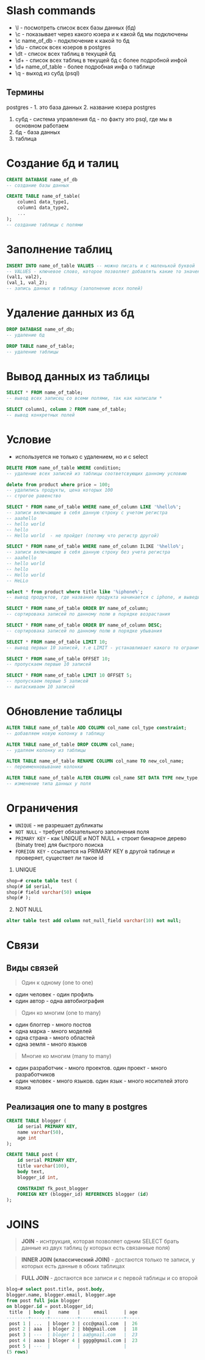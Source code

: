 # Slash commands
* \l - посмотреть список всех базы данных (бд)
* \c - показывает через какого юзера и к какой бд мы подключены
* \c name_of_db - подключение к какой то бд
* \du - список всех юзеров в postgres
* \dt - список всех таблиц в текущей бд
* \d+ - список всех таблиц в текущей бд с более подробной инфой
* \d+ name_of_table - более подробная инфа о таблице
* \q - выход из субд (psql)

## Термины
postgres - 1. это база данных 2. название юзера postgres
1. субд - система управления бд - по факту это psql, где мы в основном работаем 
2. бд - база данных
3. таблица

# Создание бд и талиц
```sql
CREATE DATABASE name_of_db
-- создание базы данных
```
```sql
CREATE TABLE name_of_table(
    column1 data_type1,
    column1 data_type2,
    ...
);
-- создание таблицы с полями
```

# Заполнение таблиц
```sql
INSERT INTO name_of_table VALUES -- можно писать и с маленькой буквой
-- VALUES - ключевое слово, которое позволяет добавлять какие то значения в таблицу
(val1, val2),
(val_1, val_2);
-- запись данных в таблицу (заполнение всех полей)
```
# Удаление данных из бд
```sql
DROP DATABASE name_of_db;
-- удаление бд

DROP TABLE name_of_table;
-- удаление таблицы
```

# Вывод данных из таблицы
```sql
SELECT * FROM name_of_table;
-- вывод всех записец со всеми полями, так как написали *

SELECT column1, column 2 FROM name_of_table;
-- вывод конкретных полей
```

# Условие 
- используется не только с удалением, но и с select
```sql
DELETE FROM name_of_table WHERE condition;
-- удаление всех записей из таблицы соответсвующих данному условию 

delete from product where price = 100;
-- удалились продукты, цена которых 100
-- строгое равенство

SELECT * FROM name_of_table WHERE name_of_column LIKE '%hello%';
-- записи включающие в себя данную строку с учетом регистра
-- aaahello
-- hello world
-- hello
-- Hello world  - не пройдет (потому что регистр другой) 

SELECT * FROM name_of_table WHERE name_of_column ILIKE '%hello%';
-- записи включающие в себя данную строку без учета регистра
-- aaahello
-- hello world
-- hello
-- Hello world 
-- HeLLo

select * from product where title like '%iphone%';
-- вывод продуктов, где название продукта начинается с iphone, и выведиться все айфоны, где есть слово "iphone". Т.е like - позволяет вывести все похожие запросы
```

```sql
SELECT * FROM name_of_table ORDER BY name_of_column;
-- сортировака записей по данному полю в порядке возрастания
```

```sql
SELECT * FROM name_of_table ORDER BY name_of_column DESC;
-- сортировака записей по данному полю в порядке убывания
```

```sql
SELECT * FROM name_of_table LIMIT 10;
-- вывод первых 10 записей, т.е LIMIT - устанавливает какого то ограничение (усвлоие ограничение)
```

```sql
SELECT * FROM name_of_table OFFSET 10;
-- пропускаем первые 10 записей
```

```sql
SELECT * FROM name_of_table LIMIT 10 OFFSET 5;
-- пропускаем первые 5 записей
-- вытаскиваем 10 записей
```

# Обновление таблицы

```sql
ALTER TABLE name_of_table ADD COLUMN col_name col_type constraint;
-- добавляем новую колонку в таблицу

ALTER TABLE name_of_table DROP COLUMN col_name;
-- удаляем колонку из таблицы

ALTER TABLE name_of_table RENAME COLUMN col_name TO new_col_name;
-- переименновывание колонки

ALTER TABLE name_of_table ALTER COLUMN col_name SET DATA TYPE new_type;
-- изменение типа данных у поля
```

# Ограничения
* `UNIQUE` - не разрешает дубликаты
* `NOT NULL` - требует обязательного заполнения поля
* `PRIMARY KEY` - как UNIQUE и NOT NULL + строит бинарное дерево (binaty tree) для быстрого поиска
* `FOREIGN KEY` - ссылается на PRIMARY KEY в другой таблице и проверяет, существет ли такое id

1. UNIQUE
```sql
shop=# create table test (
shop(# id serial,
shop(# field varchar(50) unique
shop(# );
```
2. NOT NULL
```sql
alter table test add column not_null_field varchar(10) not null;
```

# Связи
## Виды связей
> Один к одному (one to one)
* один человек - один профиль
* один автор - одна автобиография

> Один ко многим (one to many)
* один блоггер - много постов
* одна марка - много моделей
* одна страна - много областей
* одна земля - много языков

> Многие ко многим (many to many)
* один разработчик - много проектов. один проект - много разработчиков
* один человек - много языков. один язык - много носителей этого языка

## Реализация one to many в postgres
```sql
CREATE TABLE blogger (
    id serial PRIMARY KEY,
    name varchar(50),
    age int
);

CREATE TABLE post (
    id serial PRIMARY KEY,
    title varchar(100),
    body text,
    blogger_id int,

    CONSTRAINT fk_post_blogger
    FOREIGN KEY (blogger_id) REFERENCES blogger (id)
);
```

# JOINS
> **JOIN** - иснтрукция, которая позволяет одним SELECT брать данные из двух таблиц (у которых есть связанные поля)

> **INNER JOIN (классический JOIN)** - достаются только те записи, у которых есть данные в обоих таблицах

> **FULL JOIN** - достаются все записи и с первой таблицы и со второй
```sql
blog=# select post.title, post.body,
blogger.name, blogger.email, blogger.age
from post full join blogger
on blogger.id = post.blogger_id;
 title  | body |   name   |     email      | age 
--------+------+----------+----------------+-----
 post 1 | ...  | bloger 3 | ccc@gmail.com  |  26
 post 2 | aaa  | bloger 2 | bb@gmail.com   |  18
 post 3 | ---  | bloger 1 | aa@gmail.com   |  23
 post 4 | aaaa | bloger 4 | gggg@gmail.com |  23
 post 5 | ---  |          |                |    
(5 rows)

```


